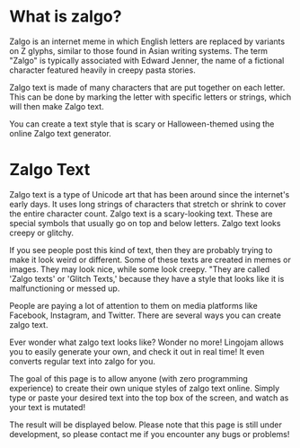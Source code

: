 # What is zalgo?

Zalgo is an internet meme in which English letters are replaced by variants on Z glyphs, similar to those found in Asian writing systems. The term "Zalgo" is typically associated with Edward Jenner, the name of a fictional character featured heavily in creepy pasta stories. 

Zalgo text is made of many characters that are put together on each letter. This can be done by marking the letter with specific letters or strings, which will then make Zalgo text.

You can create a text style that is scary or Halloween-themed using the online Zalgo text generator.

# Zalgo Text

Zalgo text is a type of Unicode art that has been around since the internet's early days. It uses long strings of characters that stretch or shrink to cover the entire character count. Zalgo text is a scary-looking text. These are special symbols that usually go on top and below letters. Zalgo text looks creepy or glitchy.

If you see people post this kind of text, then they are probably trying to make it look weird or different. Some of these texts are created in memes or images. They may look nice, while some look creepy. "They are called 'Zalgo texts' or 'Glitch Texts,' because they have a style that looks like it is malfunctioning or messed up. 

People are paying a lot of attention to them on media platforms like Facebook, Instagram, and Twitter. There are several ways you can create zalgo text. 

Ever wonder what zalgo text looks like? Wonder no more! Lingojam allows you to easily generate your own, and check it out in real time! It even converts regular text into zalgo for you.

The goal of this page is to allow anyone (with zero programming experience) to create their own unique styles of zalgo text online. Simply type or paste your desired text into the top box of the screen, and watch as your text is mutated!

The result will be displayed below. Please note that this page is still under development, so please contact me if you encounter any bugs or problems!

